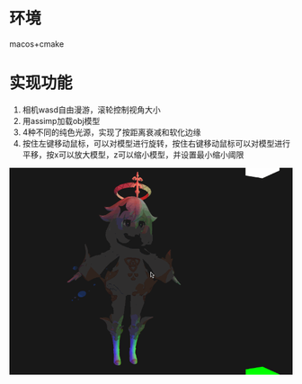 # 环境
macos+cmake
# 实现功能
1. 相机wasd自由漫游，滚轮控制视角大小
2. 用assimp加载obj模型
3. 4种不同的纯色光源，实现了按距离衰减和软化边缘
4. 按住左键移动鼠标，可以对模型进行旋转，按住右键移动鼠标可以对模型进行平移，按x可以放大模型，z可以缩小模型，并设置最小缩小阈限

![demo](demo.gif)
